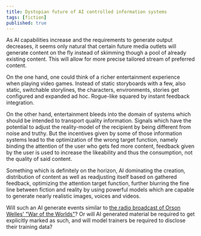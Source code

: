 ```yaml
---
title: Dystopian future of AI controlled information systems
tags: [fiction]
published: true
---
```

As AI capabilities increase and the requirements to generate output decreases, it seems only natural that certain future media outlets will generate content on the fly instead of skimming though a pool of already existing content. This will allow for more precise tailored stream of preferred content.

On the one hand, one could think of a richer entertainment experience when playing video games. Instead of static storyboards with a few, also static, switchable storylines, the characters, environments, stories get configured and expanded ad hoc. Rogue-like squared by instant feedback integration.

On the other hand, entertainment bleeds into the domain of systems which should be intended to transport quality information. Signals which have the potential to adjust the reality-model of the recipient by being different from noise and truthy. But the incentives given by some of those information systems lead to the optimization of the wrong target function, namely binding the attention of the user who gets fed more content, feedback given by the user is used to increase the likeability and thus the consumption, not the quality of said content.

Something which is definitely on the horizon, AI dominating the creation, distribution of content as well as readjusting itself based on gathered feedback, optimizing the attention target function, further blurring the fine line between fiction and reality by using powerful models which are capable to generate nearly realistic images, voices and videos.

Will such an AI generate events similar to [the radio broadcast of Orson Welles' "War of the Worlds"](https://en.wikipedia.org/wiki/The_War_of_the_Worlds_(1938_radio_drama))? Or will AI generated material be required to get explicitly marked as such, and will model trainers be required to disclose their training data?